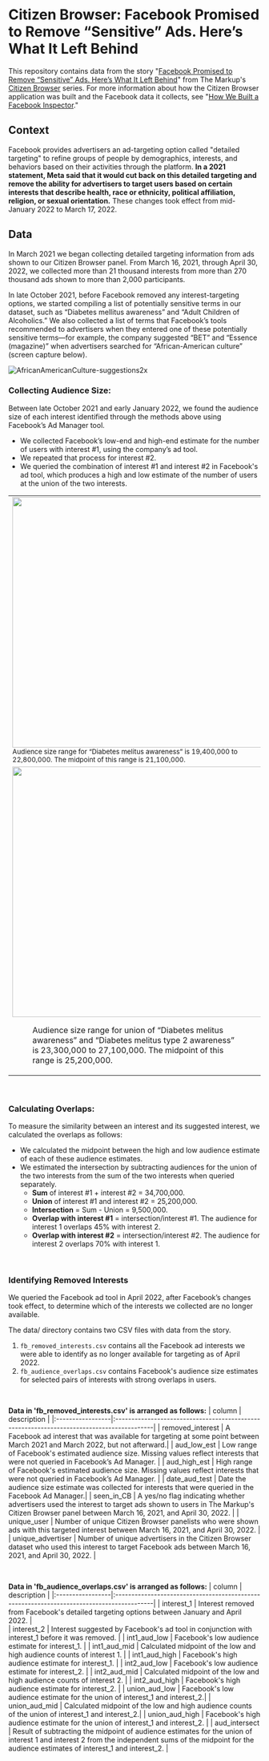 # Citizen Browser: Facebook Promised to Remove “Sensitive” Ads. Here’s What It Left Behind

This repository contains data from the story "[Facebook Promised to Remove “Sensitive” Ads. Here’s What It Left Behind](https://themarkup.org/citizen-browser/2022/05/12/facebook-promised-to-remove-sensitive-ads-heres-what-it-left-behind)" from The Markup's [Citizen Browser](https://themarkup.org/citizen-browser/) series. For more information about how the Citizen Browser application was built and the Facebook data it collects, see "[How We Built a Facebook Inspector](https://themarkup.org/citizen-browser/2021/01/05/how-we-built-a-facebook-inspector)."

## Context
Facebook provides advertisers an ad-targeting option called "detailed targeting" to refine groups of people by demographics, interests, and behaviors based on their activities through the platform. **In a 2021 statement, Meta said that it would cut back on this detailed targeting and remove the ability for advertisers to target users based on certain interests that describe health, race or ethnicity, political affiliation, religion, or sexual orientation.** These changes took effect from mid-January 2022 to March 17, 2022.


## Data

In March 2021 we began collecting detailed targeting information from ads shown to our Citizen Browser panel. From March 16, 2021, through April 30, 2022, we collected more than 21 thousand interests from more than 270 thousand ads shown to more than 2,000 participants.

In late October 2021, before Facebook removed any interest-targeting options, we started compiling a list of potentially sensitive terms in our dataset, such as “Diabetes mellitus awareness” and “Adult Children of Alcoholics.” We also collected a list of terms that Facebook’s tools recommended to advertisers when they entered one of these potentially sensitive terms—for example, the company suggested “BET” and “Essence (magazine)” when advertisers searched for “African-American culture” (screen capture below).

![AfricanAmericanCulture-suggestions2x](https://user-images.githubusercontent.com/821717/167681695-76554405-2fc4-48ac-a9d9-7677cfd472dc.png)


### Collecting Audience Size:

Between late October 2021 and early January 2022, we found the audience size of each interest identified through the methods above using Facebook’s Ad Manager tool. 
* We collected Facebook’s low-end and high-end estimate for the number of users with interest #1, using the company’s ad tool.
* We repeated that process for interest #2. 
* We queried the combination of interest #1 and interest #2 in Facebook's ad tool, which produces a high and low estimate of the number of users at the union of the two interests.


<table>
  <tr>
    <td width="50%"><img src="https://user-images.githubusercontent.com/821717/167702953-5918fc29-7b7b-4eb1-8515-6e63872d8ab4.png" height="500"><br/>
    <small>Audience size range for “Diabetes melitus awareness” is 19,400,000 to 22,800,000. The midpoint of this range is 21,100,000.</small></td>
    <td width="50%"><img src="https://user-images.githubusercontent.com/821717/167702972-b7657f44-382c-4180-895c-9e7bda18bdf2.png" height="500"><br/>
    <small>Audience size range for “Diabetes melitus type 2 awareness” is 12,500,000 to 14,700,000. The midpoint of this range is 13,600,000.</small></td>
  </tr>
  <tr>
    <td width="50%"><img src="https://user-images.githubusercontent.com/821717/167702985-6b70737b-826a-4fd0-9a75-e26298ae3726.png" height="500"><br/>
    <figure>Audience size range for union of “Diabetes melitus awareness” and “Diabetes melitus type 2 awareness” is 23,300,000 to 27,100,000. The midpoint of this range is 25,200,000.</figure></td>
    
  </tr>
  </table>



<p>&nbsp;</p>


### Calculating Overlaps:

To measure the similarity between an interest and its suggested interest, we calculated the overlaps as follows:
* We calculated the midpoint between the high and low audience estimate of each of these audience estimates. 
* We estimated the intersection by subtracting audiences for the union of the two interests from the sum of the two interests when queried separately.
  - **Sum** of interest #1 + interest #2 = 34,700,000.
  - **Union** of interest #1 and interest #2 = 25,200,000.
  - **Intersection** = Sum - Union = 9,500,000.
  - **Overlap with interest #1** = intersection/interest #1. The audience for interest 1 overlaps 45% with interest 2.
  - **Overlap with interest #2** = intersection/interest #2. The audience for interest 2 overlaps 70% with interest 1.

<p>&nbsp;</p>

### Identifying Removed Interests

We queried the Facebook ad tool in April 2022, after Facebook’s changes took effect, to determine which of the interests we collected are no longer available.

The data/ directory contains two CSV files with data from the story.

1. `fb_removed_interests.csv` contains all the Facebook ad interests we were able to identify as no longer available for targeting as of April 2022.
2. `fb_audience_overlaps.csv` contains Facebook's audience size estimates for selected pairs of interests with strong overlaps in users. 


<p>&nbsp;</p>
    

**Data in 'fb_removed_interests.csv' is arranged as follows:**
| column           | description                                                                                |
|:-----------------|:------------------------------------------------------------------------------------------|
| removed_interest   | A Facebook ad interest that was available for targeting at some point between March 2021 and March 2022, but not afterward.|
| aud_low_est      | Low range of Facebook's estimated audience size. Missing values reflect interests that were not queried in Facebook’s Ad Manager.  |
| aud_high_est      | High range of Facebook's estimated audience size. Missing values reflect interests that were not queried in Facebook’s Ad Manager. |
| date_aud_test      | Date the audience size estimate was collected for interests that were queried in the Facebook Ad Manager.|
| seen_in_CB      | A yes/no flag indicating whether advertisers used the interest to target  ads shown to users in The Markup's Citizen Browser panel between March 16, 2021, and April 30, 2022.  |
| unique_user      | Number of unique Citizen Browser panelists who were shown ads with this targeted interest between March 16, 2021, and April 30, 2022. |
| unique_advertiser      | Number of unique advertisers in the Citizen Browser dataset who used this interest to target Facebook ads between March 16, 2021, and April 30, 2022. |



    
<p>&nbsp;</p>  


**Data in 'fb_audience_overlaps.csv' is arranged as follows:**
| column           | description                                                                                  |
|:-----------------|:------------------------------------------------------------------------------------------|
| interest_1 | Interest removed from Facebook's detailed targeting options between January and April 2022. |                      
| interest_2 | Interest suggested by Facebook's ad tool in conjunction with interest_1 before it was removed.  |
| int1_aud_low | Facebook's low audience estimate for interest_1. |
| int1_aud_mid | Calculated midpoint of the low and high audience counts of interest 1. |
| int1_aud_high | Facebook's high audience estimate for interest_1. |
| int2_aud_low | Facebook's low audience estimate for interest_2. |
| int2_aud_mid | Calculated midpoint of the low and high audience counts of interest 2. |
| int2_aud_high | Facebook's high audience estimate for interest_2. |
| union_aud_low | Facebook's low audience estimate for the union of interest_1 and interest_2.|
| union_aud_mid | Calculated midpoint of the low and high audience counts of the union of interest_1 and interest_2.|
| union_aud_high | Facebook's high audience estimate for the union of interest_1 and interest_2. |
| aud_intersect | Result of subtracting the midpoint of audience estimates for the union of interest 1 and interest 2 from the independent sums of the midpoint for the audience estimates of interest_1 and interest_2.  |


